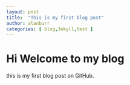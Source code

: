 ```yaml
---
layout: post
title:  "This is my first blog post"
author: alanburr
categories: [ blog,Jekyll,test ]
---
```

# Hi Welcome to my blog
this is my first blog post on GitHub.
